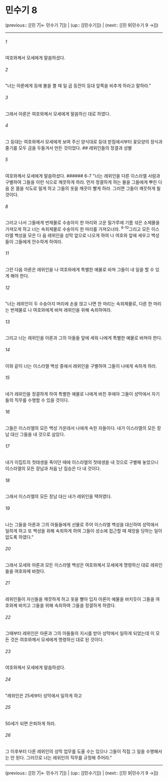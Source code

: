 # 민수기 8

(previous:: [[민 7|← 민수기 7]]) | (up:: [[민수기]]) | (next:: [[민 9|민수기 9 →]])

***




###### 1 

여호와께서 모세에게 말씀하셨다. 



###### 2 

"너는 아론에게 등에 불을 켤 때 일 곱 등잔이 등대 앞쪽을 비추게 하라고 말하라." 



###### 3 

그래서 아론은 여호와께서 모세에게 말씀하신 대로 하였다. 



###### 4 

그 등대는 여호와께서 모세에게 보여 주신 양식대로 등대 받침에서부터 꽃모양의 장식과 줄기를 모두 금을 두들겨서 만든 것이었다. ## 레위인들의 정결과 성별 



###### 5 

여호와께서 모세에게 말씀하셨다. ###### 6-7 "너는 레위인을 다른 이스라엘 사람과 구별하여 그들을 이런 식으로 깨끗하게 하라. 먼저 정결하게 하는 물을 그들에게 뿌린 다음 온 몸을 삭도로 밀게 하고 그들의 옷을 깨끗이 빨게 하라. 그러면 그들이 깨끗하게 될 것이다. 



###### 8 

그러고 나서 그들에게 번제물로 수송아지 한 마리와 고운 밀가루에 기름 섞은 소제물을 가져오게 하고 너는 속죄제물로 수송아지 한 마리를 가져오너라. <sup class="versenum">9-10</sup>그리고 모든 이스라엘 백성을 모은 다 음 레위인을 성막 앞으로 나오게 하여 나 여호와 앞에 세우고 백성들이 그들에게 안수하게 하여라. 



###### 11 

그런 다음 아론은 레위인을 나 여호와에게 특별한 예물로 바쳐 그들이 내 일을 할 수 있게 해야 한다. 



###### 12 

"너는 레위인이 두 수송아지 머리에 손을 얹고 나면 한 마리는 속죄제물로, 다른 한 마리는 번제물로 나 여호와에게 바쳐 레위인을 위해 속죄하여라. 



###### 13 

그리고 너는 레위인을 아론과 그의 아들들 앞에 세워 나에게 특별한 예물로 바쳐야 한다. 



###### 14 

이와 같이 너는 이스라엘 백성 중에서 레위인을 구별하여 그들이 나에게 속하게 하라. 



###### 15 

네가 레위인을 정결하게 하여 특별한 예물로 나에게 바친 후에야 그들이 성막에서 자기들의 직무를 수행할 수 있을 것이다. 



###### 16 

그들은 이스라엘의 모든 백성 가운데서 나에게 속한 자들이다. 내가 이스라엘의 모든 장남 대신 그들을 내 것으로 삼았다. 



###### 17 

내가 이집트의 첫태생을 죽이던 때에 이스라엘의 첫태생을 내 것으로 구별해 놓았으니 이스라엘의 모든 장남과 처음 난 짐승은 다 내 것이다. 



###### 18 

그래서 이스라엘의 모든 장남 대신 내가 레위인을 택하였다. 



###### 19 

나는 그들을 아론과 그의 아들들에게 선물로 주어 이스라엘 백성을 대신하여 성막에서 일하게 하고 또 백성을 위해 속죄하게 하여 그들이 성소에 접근할 때 재앙을 당하는 일이 없도록 하였다." 



###### 20 

그래서 모세와 아론과 모든 이스라엘 백성은 여호와께서 모세에게 명령하신 대로 레위인들을 여호와께 바쳤다. 



###### 21 

레위인들이 자신들을 깨끗하게 하고 옷을 빨아 입자 아론이 예물을 바치듯이 그들을 여호와께 바치고 그들을 위해 속죄하여 그들을 정결하게 하였다. 



###### 22 

그때부터 레위인은 아론과 그의 아들들의 지시를 받아 성막에서 일하게 되었는데 이 모든 것은 여호와께서 모세에게 명령하신 대로 된 것이다. 



###### 23 

여호와께서 모세에게 말씀하셨다. 



###### 24 

"레위인은 25세부터 성막에서 일하게 하고 



###### 25 

50세가 되면 은퇴하게 하라. 



###### 26 

그 이후부터 다른 레위인의 성막 업무를 도울 수는 있으나 그들이 직접 그 일을 수행해서는 안 된다. 그러므로 너는 레위인의 직무를 규정해 주어라."

***

(previous:: [[민 7|← 민수기 7]]) | (up:: [[민수기]]) | (next:: [[민 9|민수기 9 →]])

